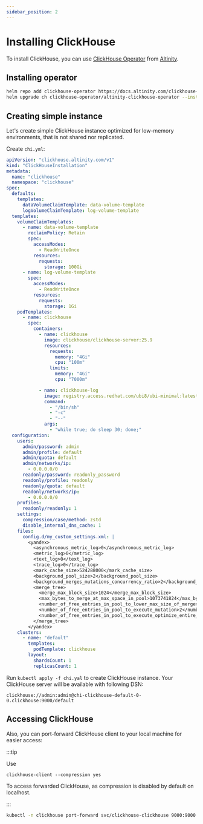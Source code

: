 ```yaml
---
sidebar_position: 2
---
```


# Installing ClickHouse

To install ClickHouse, you can use [ClickHouse Operator](https://github.com/Altinity/clickhouse-operator)
from [Altinity](https://altinity.com/).

## Installing operator

```bash
helm repo add clickhouse-operator https://docs.altinity.com/clickhouse-operator/
helm upgrade ch clickhouse-operator/altinity-clickhouse-operator --install --namespace clickhouse --create-namespace
```

## Creating simple instance

Let's create simple ClickHouse instance optimized for low-memory environments,
that is not shared nor replicated.

Create `chi.yml`:

```yaml
apiVersion: "clickhouse.altinity.com/v1"
kind: "ClickHouseInstallation"
metadata:
  name: "clickhouse"
  namespace: "clickhouse"
spec:
  defaults:
    templates:
      dataVolumeClaimTemplate: data-volume-template
      logVolumeClaimTemplate: log-volume-template
  templates:
    volumeClaimTemplates:
      - name: data-volume-template
        reclaimPolicy: Retain
        spec:
          accessModes:
            - ReadWriteOnce
          resources:
            requests:
              storage: 100Gi
      - name: log-volume-template
        spec:
          accessModes:
            - ReadWriteOnce
          resources:
            requests:
              storage: 1Gi
    podTemplates:
      - name: clickhouse
        spec:
          containers:
            - name: clickhouse
              image: clickhouse/clickhouse-server:25.9
              resources:
                requests:
                  memory: "4Gi"
                  cpu: "100m"
                limits:
                  memory: "4Gi"
                  cpu: "7000m"

            - name: clickhouse-log
              image: registry.access.redhat.com/ubi8/ubi-minimal:latest
              command:
                - "/bin/sh"
                - "-c"
                - "--"
              args:
                - "while true; do sleep 30; done;"
  configuration:
    users:
      admin/password: admin
      admin/profile: default
      admin/quota: default
      admin/networks/ip:
        - 0.0.0.0/0
      readonly/password: readonly_password
      readonly/profile: readonly
      readonly/quota: default
      readonly/networks/ip:
        - 0.0.0.0/0
    profiles:
      readonly/readonly: 1
    settings:
      compression/case/method: zstd
      disable_internal_dns_cache: 1
    files:
      config.d/my_custom_settings.xml: |
        <yandex>
          <asynchronous_metric_log>0</asynchronous_metric_log>
          <metric_log>0</metric_log>
          <text_log>0</text_log>
          <trace_log>0</trace_log>
          <mark_cache_size>524288000</mark_cache_size>
          <background_pool_size>2</background_pool_size>
          <background_merges_mutations_concurrency_ratio>2</background_merges_mutations_concurrency_ratio>
          <merge_tree>
            <merge_max_block_size>1024</merge_max_block_size>
            <max_bytes_to_merge_at_max_space_in_pool>1073741824</max_bytes_to_merge_at_max_space_in_pool> <!-- 1 GB max part-->
            <number_of_free_entries_in_pool_to_lower_max_size_of_merge>2</number_of_free_entries_in_pool_to_lower_max_size_of_merge>
            <number_of_free_entries_in_pool_to_execute_mutation>2</number_of_free_entries_in_pool_to_execute_mutation>
            <number_of_free_entries_in_pool_to_execute_optimize_entire_partition>2</number_of_free_entries_in_pool_to_execute_optimize_entire_partition>
          </merge_tree>
        </yandex>
    clusters:
      - name: "default"
        templates:
          podTemplate: clickhouse
        layout:
          shardsCount: 1
          replicasCount: 1
```

Run `kubectl apply -f chi.yal` to create ClickHouse instance.
Your ClickHouse server will be available with following DSN:

```
clickhouse://admin:admin@chi-clickhouse-default-0-0.clickhouse:9000/default
```

## Accessing ClickHouse

Also, you can port-forward ClickHouse client to your local machine for easier access:

:::tip

Use

```
clickhouse-client --compression yes
```
To access forwarded ClickHouse, as compression is disabled by default on localhost.

:::

```bash
kubectl -n clickhouse port-forward svc/clickhouse-clickhouse 9000:9000 8123:8123
```

